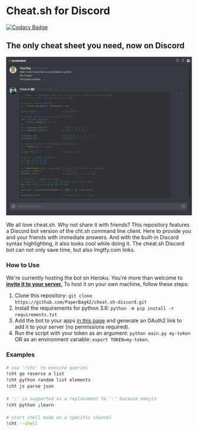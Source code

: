 # Cheat.sh for Discord

[![Codacy Badge](https://api.codacy.com/project/badge/Grade/97a2aced6ded4c6691d07492a1016e48)](https://app.codacy.com/app/PaperBag42/cheat.sh-discord?utm_source=github.com&utm_medium=referral&utm_content=PaperBag42/cheat.sh-discord&utm_campaign=Badge_Grade_Dashboard)

## The only cheat sheet you need, now on Discord

![screenshot](bot_info/screenshot.png)

We all love cheat.sh. Why not share it with friends?
This repository features a Discord bot version of the cht.sh command line client. Here to provide you and your friends with immediate answers. And with the built-in Discord syntax highlighting, it also looks cool while doing it.
The cheat.sh Discord bot can not only save time, but also lmgtfy.com links.

### How to Use
We're currently hosting the bot on Heroku. You're more than welcome to [**invite it to your server.**](https://discordapp.com/api/oauth2/authorize?client_id=467997310790402060&scope=bot&permissions=0 "invite link")
To host it on your own machine, follow these steps:
1. Clone this repository: `git clone https://github.com/PaperBag42/cheat.sh-discord.git`
2. Install the requirements for python 3.6: `python -m pip install -r requirements.txt`
3. Add the bot to your apps [in this page](https://discordapp.com/developers/applications/) and generate an OAuth2 link to add it to your server (no permissions required).
4. Run the script with your token as an argument: `python main.py my-token` OR as an environment variable: `export TOKEN=my-token`.

### Examples
```bash
# use '!cht' to execute queries
!cht go reverse a list
!cht python random list elements
!cht js parse json

# ';' is supported as a replacement to ':' because emojis
!cht python ;learn

# start shell mode on a specific channel
!cht --shell
```
